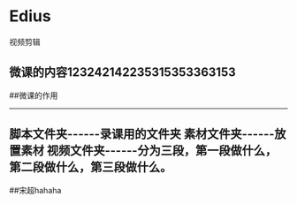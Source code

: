 # Edius
视频剪辑

微课的内容123242142235315353363153
----------

##微课的作用

----------

脚本文件夹------录课用的文件夹
素材文件夹------放置素材
视频文件夹------分为三段，第一段做什么，第二段做什么，第三段做什么。
----------
##宋超hahaha
